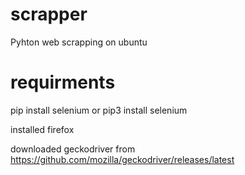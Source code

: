 # scrapper
Pyhton web scrapping on ubuntu

# requirments
pip install selenium
or pip3 install selenium

installed firefox

downloaded geckodriver from https://github.com/mozilla/geckodriver/releases/latest
